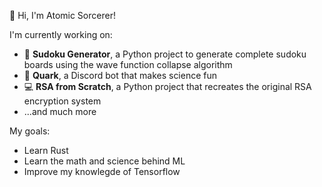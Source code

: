 :wave: Hi, I'm Atomic Sorcerer!

I'm currently working on:
- :game_die: **Sudoku Generator**, a Python project to generate complete sudoku boards using the wave function collapse algorithm
- :telescope: **Quark**, a Discord bot that makes science fun
- :computer: **RSA from Scratch**, a Python project that recreates the original RSA encryption system
- ...and much more

My goals:
- Learn Rust
- Learn the math and science behind ML
- Improve my knowlegde of Tensorflow
